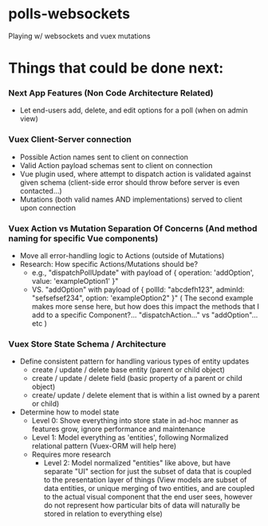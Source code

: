 # polls-websockets
Playing w/ websockets and vuex mutations

# Things that could be done next:

### Next App Features (Non Code Architecture Related)
- Let end-users add, delete, and edit options for a poll (when on admin view)

### Vuex Client-Server connection
- Possible Action names sent to client on connection
- Valid Action payload schemas sent to client on connection
- Vue plugin used, where attempt to dispatch action is validated against given schema (client-side error should throw before server is even contacted...)
- Mutations (both valid names AND implementations) served to client upon connection

### Vuex Action vs Mutation Separation Of Concerns (And method naming for specific Vue components)
- Move all error-handling logic to Actions (outside of Mutations)
- Research: How specific Actions/Mutations should be?
  - e.g., "dispatchPollUpdate" with payload of { operation: 'addOption', value: 'exampleOption1' }"
  - VS. "addOption" with payload of { pollId: "abcdefh123", adminId: "sefsefsef234", option: 'exampleOption2" }"
    ( The second example makes more sense here, but how does this impact the methods that I add to a specific Component?... "dispatchAction..." vs "addOption"... etc )

### Vuex Store State Schema / Architecture
- Define consistent pattern for handling various types of entity updates
  - create / update / delete base entity (parent or child object)
  - create / update / delete field (basic property of a parent or child object)
  - create/ update / delete element that is within a list owned by a parent or child)
- Determine how to model state
  - Level 0: Shove everything into store state in ad-hoc manner as features grow, ignore performance and maintenance
  - Level 1: Model everything as 'entities', following Normalized relational pattern (Vuex-ORM will help here)
  - Requires more research
    - Level 2: Model normalized "entities" like above, but have separate "UI" section for just the subset of data that is coupled to the presentation layer of things (View models are subset of data entities, or unique merging of two entities, and are coupled to the actual visual component that the end user sees, however do not represent how particular bits of data will naturally be stored in relation to everything else)

